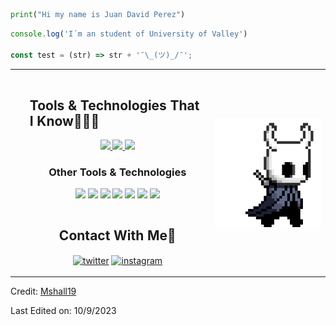 ```python
print("Hi my name is Juan David Perez")
```
```javascript
console.log('I´m an student of University of Valley')

const test = (str) => str + '¯\_(ツ)_/¯';
```

<div>
  <table>
    <tr>
      <td>
        <div>
          <a align="left">
            <!--Tecnologias-->
            <div id="user-content-toc">
              <ul align="center">
                <summary><h2 style="display: inline-block">Tools & Technologies That I Know👨🏻‍💻</h2></summary>
                <a href="https://skillicons.dev">
                  <img src="https://skillicons.dev/icons?i=java,postgres,ps&theme=light" />
                  <img src="https://skillicons.dev/icons?i=js,git,vscode&perline=14" />
                  <img src="https://skillicons.dev/icons?i=py,wordpress,figma&perline=14" />
                </a>
                <summary><h3 style="display: inline-block">Other Tools & Technologies</h3></summary>
                <div id="user-content-toc">
                  <img src="https://img.shields.io/badge/github-181717.svg?&style=for-the-badge&logo=github&logoColor=white"/>
                  <img src="https://img.shields.io/badge/blockbench-1E93D9.svg?&style=for-the-badge&logo=blockbench&logoColor=white"/>
                  <img src="https://img.shields.io/badge/wondershare filmora-07273D.svg?&style=for-the-badge&logo=wondersharefilmora&logoColor=white"/>
                  <img src="https://img.shields.io/badge/obsstudio-302E31.svg?&style=for-the-badge&logo=obsstudio&logoColor=white"/>
                  <img src="https://img.shields.io/badge/jira-0052CC.svg?&style=for-the-badge&logo=jira&logoColor=white"/>
                  <img src="https://img.shields.io/badge/adobe XD-FF61F6.svg?&style=for-the-badge&logo=adobexd&logoColor=white"/>
                  <img src="https://img.shields.io/badge/adobe premier-9999FF.svg?&style=for-the-badge&logo=adobepremierepro&logoColor=white"/>
                </div>
              </ul>
            </div>
            <!--Contacto-->
            <div id="user-content-toc">
              <ul align="center">
                <summary><h2 style="display: inline-block">Contact With Me🤝</h2></summary>
                <a href="https://skillicons.dev">
                  <a href="https://twitter.com/Marahall_" target="blank"><img align="center" src="https://skillicons.dev/icons?i=twitter" alt="twitter" height="50" width="50"/></a> 
                  <a href="https://www.instagram.com/judape.z_11/" target="blank"><img align="center" src="https://skillicons.dev/icons?i=instagram" alt="instagram" height="50" width="50"/></a>
                </a>
              </ul>
            </div>
      </td>
      <td>
        <img align="right" width="300" alt="GIF" src="https://raw.githubusercontent.com/TanZng/TanZng/master/assets/hollor_knight3.gif"/>
      </td>
    </tr>
  </table>
</div>



Credit: [Mshall19](https://github.com/Mshall19)

Last Edited on: 10/9/2023
